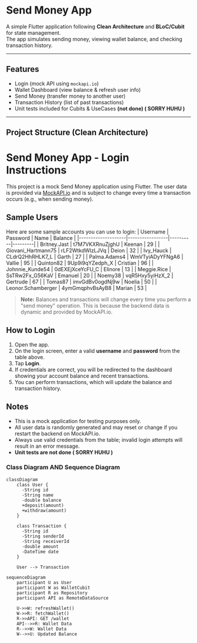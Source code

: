 

#  Send Money App

A simple Flutter application following **Clean Architecture** and **BLoC/Cubit** for state management.  
The app simulates sending money, viewing wallet balance, and checking transaction history.

---

##  Features
-  Login (mock API using `mockapi.io`)
-  Wallet Dashboard (view balance & refresh user info)
-  Send Money (transfer money to another user)
-  Transaction History (list of past transactions)
-  Unit tests included for Cubits & UseCases **(not done) ( SORRY HUHU )**

---

##  Project Structure (Clean Architecture)


# Send Money App - Login Instructions

This project is a mock Send Money application using Flutter. The user data is provided
via [MockAPI.io](https://mockapi.io) and is subject to change every time a transaction occurs (e.g.,
when sending money).

## Sample Users

Here are some sample accounts you can use to login:
| Username           | Password        | Name     | Balance |
|--------------------|-----------------|----------|---------|
| Britney.Jast       | t7M7VKXRnuZjghU | Keenan   | 29      |
| Giovani_Hartmann75 | rLF2WtkdWIzLJVq | Deion    | 32      |
| Ivy_Hauck          | CLdrQ2HhRHLK7_L | Garth    | 27      |
| Palma.Adams4       | WmVTyiADyYFNgA6 | Vallie   | 95      |
| Quinton82          | 9Up9i9qYZedph_X | Cristian | 96      |
| Johnnie_Kunde54    | 0dEXEjXceYcFU_C | Elinore  | 13      |
| Meggie.Rice        | SsTRw2Fx_G56KaV | Emanuel  | 20      |
| Noemy38            | vqR5Hxy5yiHzX_2 | Gertrude | 67      |
| Tomas87            | imvGdBv0ogdNj9w | Noelia   | 50      |
| Leonor.Schamberger | 4ymGmqphvBsAyB8 | Marian   | 53      |

> **Note:** Balances and transactions will change every time you perform a "send money" operation.
> This is because the backend data is dynamic and provided by MockAPI.io.

## How to Login

1. Open the app.
2. On the login screen, enter a valid **username** and **password** from the table above.
3. Tap **Login**.
4. If credentials are correct, you will be redirected to the dashboard showing your account balance
   and recent transactions.
5. You can perform transactions, which will update the balance and transaction history.

##

## Notes

- This is a mock application for testing purposes only.
- All user data is randomly generated and may reset or change if you restart the backend on
  MockAPI.io.
- Always use valid credentials from the table; invalid login attempts will result in an error
  message.
- **Unit tests are not done ( SORRY HUHU )**



### Class Diagram AND Sequence Diagram
```mermaid
classDiagram
    class User {
      -String id
      -String name
      -double balance
      +deposit(amount)
      +withdraw(amount)
    }

    class Transaction {
      -String id
      -String senderId
      -String receiverId
      -double amount
      -DateTime date
    }

    User --> Transaction
    
sequenceDiagram
    participant U as User
    participant W as WalletCubit
    participant R as Repository
    participant API as RemoteDataSource

    U->>W: refreshWallet()
    W->>R: fetchWallet()
    R->>API: GET /wallet
    API-->>R: Wallet Data
    R-->>W: Wallet Data
    W-->>U: Updated Balance


